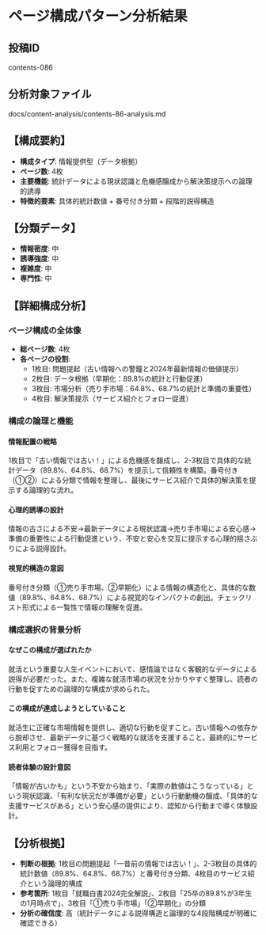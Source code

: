 # ページ構成パターン分析結果

## 投稿ID
contents-086

## 分析対象ファイル
docs/content-analysis/contents-86-analysis.md

## 【構成要約】
- **構成タイプ**: 情報提供型（データ根拠）
- **ページ数**: 4枚
- **主要機能**: 統計データによる現状認識と危機感醸成から解決策提示への論理的誘導
- **特徴的要素**: 具体的統計数値 + 番号付き分類 + 段階的説得構造

## 【分類データ】
- **情報密度**: 中
- **誘導強度**: 中
- **複雑度**: 中
- **専門性**: 中

## 【詳細構成分析】

### ページ構成の全体像
- **総ページ数**: 4枚
- **各ページの役割**:
  - 1枚目: 問題提起（古い情報への警鐘と2024年最新情報の価値提示）
  - 2枚目: データ根拠（早期化：89.8%の統計と行動促進）
  - 3枚目: 市場分析（売り手市場：64.8%、68.7%の統計と準備の重要性）
  - 4枚目: 解決策提示（サービス紹介とフォロー促進）

### 構成の論理と機能

#### 情報配置の戦略
1枚目で「古い情報では古い！」による危機感を醸成し、2-3枚目で具体的な統計データ（89.8%、64.8%、68.7%）を提示して信頼性を構築。番号付き（①②）による分類で情報を整理し、最後にサービス紹介で具体的解決策を提示する論理的な流れ。

#### 心理的誘導の設計
情報の古さによる不安→最新データによる現状認識→売り手市場による安心感→準備の重要性による行動促進という、不安と安心を交互に提示する心理的揺さぶりによる説得設計。

#### 視覚的構造の意図
番号付き分類（①売り手市場、②早期化）による情報の構造化と、具体的な数値（89.8%、64.8%、68.7%）による視覚的なインパクトの創出。チェックリスト形式による一覧性で情報の理解を促進。

### 構成選択の背景分析

#### なぜこの構成が選ばれたか
就活という重要な人生イベントにおいて、感情論ではなく客観的なデータによる説得が必要だった。また、複雑な就活市場の状況を分かりやすく整理し、読者の行動を促すための論理的な構成が求められた。

#### この構成が達成しようとしていること
就活生に正確な市場情報を提供し、適切な行動を促すこと。古い情報への依存から脱却させ、最新データに基づく戦略的な就活を支援すること。最終的にサービス利用とフォロー獲得を目指す。

#### 読者体験の設計意図
「情報が古いかも」という不安から始まり、「実際の数値はこうなっている」という現状認識、「有利な状況だが準備が必要」という行動動機の醸成、「具体的な支援サービスがある」という安心感の提供により、認知から行動まで導く体験設計。

## 【分析根拠】
- **判断の根拠**: 1枚目の問題提起「一昔前の情報では古い！」、2-3枚目の具体的統計数値（89.8%、64.8%、68.7%）と番号付き分類、4枚目のサービス紹介という論理的構成
- **参考箇所**: 1枚目「就職白書2024完全解説」、2枚目「25卒の89.8%が3年生の1月時点で」、3枚目「①売り手市場」「②早期化」の分類
- **分析の確信度**: 高（統計データによる説得構造と論理的な4段階構成が明確に確認できる）